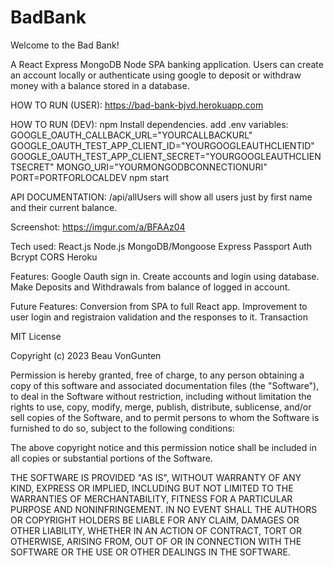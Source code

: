 # BadBank

Welcome to the Bad Bank!

A React Express MongoDB Node SPA banking application. Users can create an account locally or authenticate using google to deposit or withdraw money with a balance stored in a database.

HOW TO RUN (USER):
https://bad-bank-bjvd.herokuapp.com

HOW TO RUN (DEV):
npm Install dependencies.
add .env variables:
    GOOGLE_OAUTH_CALLBACK_URL="YOURCALLBACKURL"
    GOOGLE_OAUTH_TEST_APP_CLIENT_ID="YOURGOOGLEAUTHCLIENTID"
    GOOGLE_OAUTH_TEST_APP_CLIENT_SECRET="YOURGOOGLEAUTHCLIENTSECRET"
    MONGO_URI="YOURMONGODBCONNECTIONURI"
    PORT=PORTFORLOCALDEV
npm start

API DOCUMENTATION:
/api/allUsers
will show all users just by first name and their current balance.


Screenshot:
https://imgur.com/a/BFAAz04

Tech used:
React.js
Node.js
MongoDB/Mongoose
Express
Passport Auth
Bcrypt
CORS
Heroku


Features:
Google Oauth sign in.
Create accounts and login using database.
Make Deposits and Withdrawals from balance of logged in account.

Future Features:
Conversion from SPA to full React app.
Improvement to user login and registraion validation and the responses to it.
Transaction 


MIT License

Copyright (c) 2023 Beau VonGunten

Permission is hereby granted, free of charge, to any person obtaining a copy
of this software and associated documentation files (the "Software"), to deal
in the Software without restriction, including without limitation the rights
to use, copy, modify, merge, publish, distribute, sublicense, and/or sell
copies of the Software, and to permit persons to whom the Software is
furnished to do so, subject to the following conditions:

The above copyright notice and this permission notice shall be included in all
copies or substantial portions of the Software.

THE SOFTWARE IS PROVIDED "AS IS", WITHOUT WARRANTY OF ANY KIND, EXPRESS OR
IMPLIED, INCLUDING BUT NOT LIMITED TO THE WARRANTIES OF MERCHANTABILITY,
FITNESS FOR A PARTICULAR PURPOSE AND NONINFRINGEMENT. IN NO EVENT SHALL THE
AUTHORS OR COPYRIGHT HOLDERS BE LIABLE FOR ANY CLAIM, DAMAGES OR OTHER
LIABILITY, WHETHER IN AN ACTION OF CONTRACT, TORT OR OTHERWISE, ARISING FROM,
OUT OF OR IN CONNECTION WITH THE SOFTWARE OR THE USE OR OTHER DEALINGS IN THE
SOFTWARE.